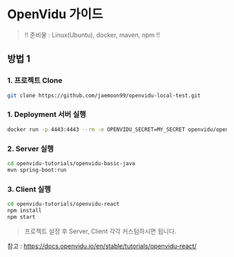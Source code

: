# OpenVidu 가이드

> !! 준비물 : Linux(Ubuntu), docker, maven, npm !!

## 방법 1
### 1. 프로젝트 Clone
```bash
git clone https://github.com/jaemoon99/openvidu-local-test.git
```
### 1. Deployment 서버 실행
```bash
docker run -p 4443:4443 --rm -e OPENVIDU_SECRET=MY_SECRET openvidu/openvidu-dev:2.31.0
```

### 2. Server 실행
```bash
cd openvidu-tutorials/openvidu-basic-java
mvn spring-boot:run

```

### 3. Client 실행
```bash
cd openvidu-tutorials/openvidu-react
npm install
npm start
```


>프로젝트 설정 후 Server, Client 각각 커스텀하시면 됩니다.

참고 : https://docs.openvidu.io/en/stable/tutorials/openvidu-react/